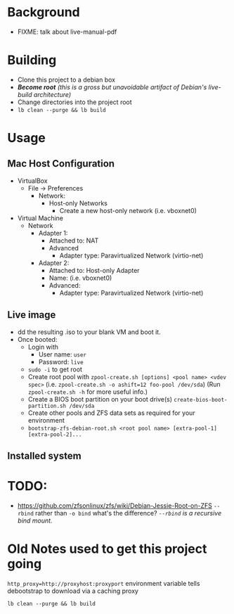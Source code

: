 # Background
* FIXME: talk about live-manual-pdf

# Building
* Clone this project to a debian box
* ***Become root** (this is a gross but unavoidable artifact of Debian's live-build architecture)* 
* Change directories into the project root
* `lb clean --purge && lb build`

# Usage

## Mac Host Configuration
* VirtualBox
  * File -> Preferences
    * Network:
      * Host-only Networks
        * Create a new host-only network (i.e. vboxnet0)
* Virtual Machine
  * Network
    * Adapter 1:
      * Attached to: NAT
      * Advanced
        * Adapter type: Paravirtualized Network (virtio-net)
    * Adapter 2:
      * Attached to: Host-only Adapter
      * Name: (i.e. vboxnet0)
      * Advanced:
        * Adapter type: Paravirtualized Network (virtio-net)

## Live image
* dd the resulting .iso to your blank VM and boot it.
* Once booted:
  * Login with
    * User name: `user`
    * Password: `live`
  * `sudo -i` to get root
  * Create root pool with `zpool-create.sh [options] <pool name> <vdev spec>` (i.e. `zpool-create.sh -o ashift=12 foo-pool /dev/sda`) (Run `zpool-create.sh -h` for more useful info.) 
  * Create a BIOS boot partition on your boot drive(s) `create-bios-boot-partition.sh /dev/sda`
  * Create other pools and ZFS data sets as required for your environment
  * `bootstrap-zfs-debian-root.sh <root pool name> [extra-pool-1] [extra-pool-2]...`

## Installed system


# TODO:
* https://github.com/zfsonlinux/zfs/wiki/Debian-Jessie-Root-on-ZFS `--rbind` rather than `-o bind`  what's the difference? *`--rbind` is a recursive bind mount.*


# Old Notes used to get this project going

`http_proxy=http://proxyhost:proxyport` environment variable tells debootstrap to download via a caching proxy

`lb clean --purge && lb build` 
